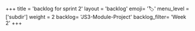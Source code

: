 +++
title = 'backlog for sprint 2'
layout = 'backlog'
emoji= '🏷️'
menu_level = ['subdir']
weight = 2
backlog= 'JS3-Module-Project'
backlog_filter= 'Week 2'
+++
